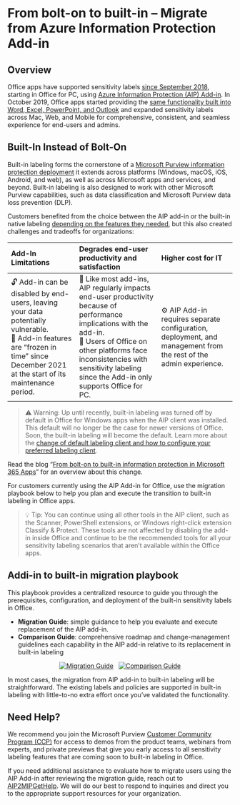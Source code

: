 # From bolt-on to built-in – Migrate from Azure Information Protection Add-in 

## Overview

Office apps have supported sensitivity labels [since September 2018](https://techcommunity.microsoft.com/t5/security-compliance-and-identity/azure-information-protection-is-now-generally-available/ba-p/249974), starting in Office for PC, using [Azure Information Protection (AIP) Add-in](https://learn.microsoft.com/en-us/azure/information-protection/rms-client/aip-clientv2). In October 2019, Office apps started providing the [same functionality built into Word, Excel, PowerPoint, and Outlook](https://learn.microsoft.com/en-us/microsoft-365/compliance/sensitivity-labels-office-apps#support-for-sensitivity-label-capabilities-in-apps) and expanded sensitivity labels across Mac, Web, and Mobile for comprehensive, consistent, and seamless experience for end-users and admins.

## Built-In Instead of Bolt-On

Built-in labeling forms the cornerstone of a [Microsoft Purview information protection deployment](https://learn.microsoft.com/en-us/microsoft-365/compliance/information-protection-solution?view=o365-worldwide) it extends across platforms (Windows, macOS, iOS, Android, and web), as well as across Microsoft apps and services, and beyond. Built-in labeling is also designed to work with other Microsoft Purview capabilities, such as data classification and Microsoft Purview data loss prevention (DLP).

Customers benefited from the choice between the AIP add-in or the built-in native labeling [depending on the features they needed](https://learn.microsoft.com/en-us/microsoft-365/compliance/sensitivity-labels-aip?view=o365-worldwide#feature-parity-for-built-in-labeling-and-the-aip-add-in-for-office-apps), but this also created challenges and tradeoffs for organizations:

| Add-In Limitations | Degrades end-user productivity and satisfaction |  Higher cost for IT
|:---|:---|:---|
| 🔓 Add-in can be disabled by end-users, leaving your data potentially vulnerable.<br>🛑 Add-in features are “frozen in time” since December 2021 at the start of its maintenance period. | 🐢 Like most add-ins, AIP regularly impacts end-user productivity because of performance implications with the add-in. <br>📱 Users of Office on other platforms face inconsistencies with sensitivity labeling since the Add-in only supports Office for PC. | ⚙️ AIP Add-in requires separate configuration, deployment, and management from the rest of the admin experience.|

> ⚠️ Warning: Up until recently, built-in labeling was turned off by default in Office for Windows apps when the AIP client was installed. This default will no longer be the case for newer versions of Office. Soon, the built-in labeling will become the default. Learn more about the [change of default labeling client and how to configure your preferred labeling client](https://learn.microsoft.com/en-us/microsoft-365/compliance/sensitivity-labels-aip).

Read the blog “[From bolt-on to built-in information protection in Microsoft 365 Apps](https://aka.ms/AIP2MIP/Newsletter)” for an overview about this change.

For customers currently using the AIP Add-in for Office, use the migration playbook below to help you plan and execute the transition to built-in labeling in Office apps.

> 💡 Tip: You can continue using all other tools in the AIP client, such as the Scanner, PowerShell extensions, or Windows right-click extension Classify & Protect. These tools are not affected by disabling the add-in inside Office and continue to be the recommended tools for all your sensitivity labeling scenarios that aren’t available within the Office apps.

## Addi-in to built-in migration playbook

This playbook provides a centralized resource to guide you through the prerequisites, configuration, and deployment of the built-in sensitivity labels in Office. 

- **Migration Guide**: simple guidance to help you evaluate and execute replacement of the AIP add-in. 
- **Comparison Guide**: comprehensive roadmap and change-management guidelines each capability in the AIP add-in relative to its replacement in built-in labeling

<p align="center">
<a href="../AIP2MIP/GetStarted" target="_blank"><img src="https://user-images.githubusercontent.com/43501191/195162010-2ad4b47f-24d2-4a9d-a038-da0af10e7b24.png" alt="Migration Guide"/></a>&nbsp;&nbsp;
<a href="../AIP2MIP/CompareAIP2MIP" target="_blank"><img src="https://user-images.githubusercontent.com/43501191/195162029-3266dc11-52b6-455f-86cb-ecb1fd22f0bc.png" alt="Comparison Guide"/></a></p>

In most cases, the migration from AIP add-in to built-in labeling will be straightforward. The existing labels and policies are supported in built-in labeling with little-to-no extra effort once you’ve validated the functionality.

## Need Help?

We recommend you join the Microsoft Purview [Customer Community Program (CCP)](https://aka.ms/JoinCompliancePrivacyCCP) for access to demos from the product teams, webinars from experts, and private previews that give you early access to all sensitivity labeling features that are coming soon to built-in labeling in Office.

If you need additional assistance to evaluate how to migrate users using the AIP Add-in after reviewing the migration guide, reach out to [AIP2MIPGetHelp](mailto:AIP2MIPGetHelp@microsoft.com). We will do our best to respond to inquiries and direct you to the appropriate support resources for your organization.
